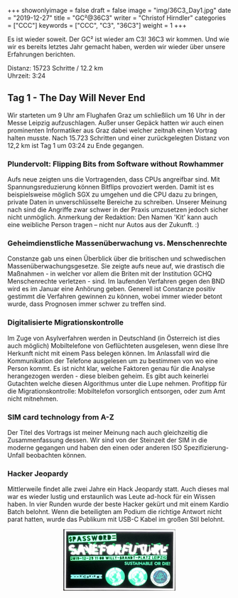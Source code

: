 +++
showonlyimage = false
draft = false
image = "img/36C3_Day1.jpg" 
date = "2019-12-27"
title = "GC²@36C3"
writer = "Christof Hirndler"
categories = ["CCC"]
keywords = ["CCC", "C3", "36C3"]
weight = 1
+++
<!-- title-img should have a width of 100px -->

Es ist wieder soweit. Der GC² ist wieder am C3! 36C3 wir kommen. Und wie wir es
bereits letztes Jahr gemacht haben, werden wir wieder über unsere Erfahrungen
berichten.

Distanz: 15723 Schritte / 12.2 km<br>
Uhrzeit: 3:24

<!--more-->

## Tag 1 - The Day Will Never End ##

Wir starteten um 9 Uhr am Flughafen Graz um schließlich um 16 Uhr in der Messe
Leipzig aufzuschlagen. Außer unser Gepäck hatten wir auch einen prominenten
Informatiker aus Graz dabei welcher zeitnah einen Vortrag halten musste. Nach
15.723 Schritten und einer zurückgelegten Distanz von 12,2 km ist Tag 1 um
03:24 zu Ende gegangen.

### Plundervolt: Flipping Bits from Software without Rowhammer

Aufs neue zeigten uns die Vortragenden, dass CPUs angreifbar sind. Mit
Spannungsreduzierung können Bitflips provoziert werden. Damit ist es
beispielsweise möglich SGX zu umgehen und die CPU dazu zu bringen, private
Daten in unverschlüsselte Bereiche zu schreiben. Unserer Meinung nach sind die
Angriffe zwar schwer in der Praxis umzusetzen jedoch sicher nicht unmöglich.
Anmerkung der Redaktion: Den Namen 'Kit' kann auch eine weibliche Person tragen –
nicht nur Autos aus der Zukunft. :)

### Geheimdienstliche Massenüberwachung vs. Menschenrechte

Constanze gab uns einen Überblick über die britischen und schwedischen
Massenüberwachungsgesetze. Sie zeigte aufs neue auf, wie drastisch die
Maßnahmen - in welcher vor allem die Briten mit der Institution GCHQ
Menschenrechte verletzen - sind. Im laufenden Verfahren gegen den BND wird es im
Januar eine Anhörung geben. Generell ist Constanze positiv gestimmt die
Verfahren gewinnen zu können, wobei immer wieder betont wurde, dass Prognosen
immer schwer zu treffen sind.

### Digitalisierte Migrationskontrolle

Im Zuge von Asylverfahren werden in Deutschland (in Österreich ist dies auch 
möglich) Mobiltelefone von Geflüchteten ausgelesen, wenn diese Ihre
Herkunft nicht mit einem Pass belegen können. Im Anlassfall wird die
Kommunikation der Telefone ausgelesen um zu bestimmen von wo eine Person kommt.
Es ist nicht klar, welche Faktoren genau für die Analyse herangezogen werden -
diese bleiben geheim. Es gibt auch keinerlei Gutachten welche diesen
Algorithmus unter die Lupe nehmen. Profitipp für die Migrationskontrolle:
Mobiltelefon vorsorglich entsorgen, oder zum Amt nicht mitnehmen.

### SIM card technology from A-Z

Der Titel des Vortrags ist meiner Meinung nach auch gleichzeitig die
Zusammenfassung dessen. Wir sind von der Steinzeit der SIM in die moderne
gegangen und haben den einen oder anderen ISO Spezifizierung-Unfall beobachten
können.

### Hacker Jeopardy

Mittlerweile findet alle zwei Jahre ein Hack Jeopardy statt. Auch dieses mal
war es wieder lustig und erstaunlich was Leute ad-hock für ein Wissen haben. In
vier Runden wurde der beste Hacker gekürt und mit einem Kardio Batch belohnt.
Wenn die beteiligten am Podium die richtige Antwort nicht parat hatten, wurde
das Publikum mit USB-C Kabel im großen Stil belohnt.

<center>
<img src="../../img/36C3_Day1_detail.jpg" alt="Rocket" width="50%"></img>
</center>
